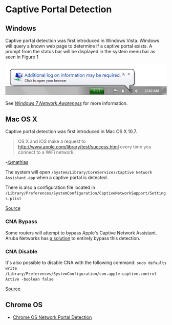 # Captive Portal Detection

## Windows

Captive portal detection was first introduced in Windows Vista. Windows will
query a known web page to determine if a captive portal exists. A prompt from
the status bar will be displayed in the system menu bar as seen in Figure 1

![](external/windows.login.prompt.png)

See *[Windows 7 Network Awareness][winDetection]* for more information.

[winDetection]:http://blog.superuser.com/2011/05/16/windows-7-network-awareness/


## Mac OS X

Captive portal detection was first introduced in Mac OS X 10.7.

> OS X and iOS make a request to http://www.apple.com/library/test/success.html
> every time you connect to a WiFi network.

-[@mathias](https://twitter.com/mathias/status/144654218983243776)

The system will open `/System/Library/CoreServices/Captive Network Assistant.app`
when a captive portal is detected.

There is also a configuration file located in
`/Library/Preferences/SystemConfiguration/CaptiveNetworkSupport/Settings.plist`

[Source](http://apple.stackexchange.com/q/45418)

### CNA Bypass

Some routers will attempt to bypass Apple's Captive Network Assistant. Aruba
Networks has [a solution][cnaBypass] to entirely bypass this detection.

[cnaBypass]:external/Amigopod-CNA-bypass-AppNote.pdf

### CNA Disable

It's also possible to disable CNA with the following command:
`sudo defaults write /Library/Preferences/SystemConfiguration/com.apple.captive.control Active -boolean false`

[Source](http://ilostmynotes.blogspot.be/2012/09/disable-captive-network-support-in-os-x.html)

## Chrome OS

- [Chrome OS Network Portal Detection][chromeDetection]

[chromeDetection]:http://www.chromium.org/chromium-os/chromiumos-design-docs/network-portal-detection
